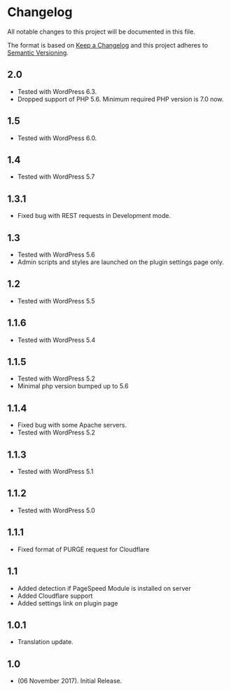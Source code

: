 # Changelog
All notable changes to this project will be documented in this file.

The format is based on [Keep a Changelog](http://keepachangelog.com/)
and this project adheres to [Semantic Versioning](http://semver.org/).

## 2.0
* Tested with WordPress 6.3.
* Dropped support of PHP 5.6. Minimum required PHP version is 7.0 now.

## 1.5
* Tested with WordPress 6.0.

## 1.4
* Tested with WordPress 5.7

## 1.3.1
* Fixed bug with REST requests in Development mode.

## 1.3
* Tested with WordPress 5.6
* Admin scripts and styles are launched on the plugin settings page only.

## 1.2
* Tested with WordPress 5.5

## 1.1.6
* Tested with WordPress 5.4

## 1.1.5
* Tested with WordPress 5.2
* Minimal php version bumped up to 5.6

## 1.1.4
* Fixed bug with some Apache servers.
* Tested with WordPress 5.2

## 1.1.3
* Tested with WordPress 5.1

## 1.1.2
* Tested with WordPress 5.0

## 1.1.1
* Fixed format of PURGE request for Cloudflare

## 1.1
* Added detection if PageSpeed Module is installed on server
* Added Cloudflare support
* Added settings link on plugin page

## 1.0.1
* Translation update.

## 1.0
* (06 November 2017). Initial Release.
